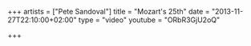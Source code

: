 +++
artists = ["Pete Sandoval"]
title = "Mozart's 25th"
date = "2013-11-27T22:10:00+02:00"
type = "video"
youtube = "ORbR3GjU2oQ"

+++
